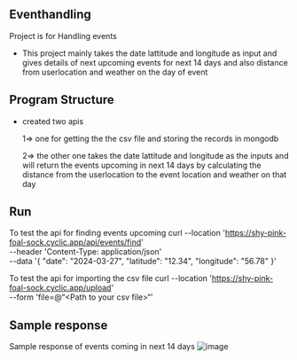 ## Eventhandling
Project is for Handling events
- This project mainly takes the date lattitude and longitude as input and gives details of next upcoming events for next 14 days and also distance from userlocation and weather on the day of event
## Program Structure
- created two apis 

  1=> one for getting the the csv file and storing the records in mongodb 

  2=> the other one takes the date lattitude and longitude as the inputs and will return the events upcoming in next 14 days by calculating the distance from the userlocation to the event location and weather on that day
## Run
To test the api for finding events upcoming
curl --location 'https://shy-pink-foal-sock.cyclic.app/api/events/find' \
--header 'Content-Type: application/json' \
--data '{
    "date": "2024-03-27",
    "latitude": "12.34",
    "longitude": "56.78"
}'


To test the api for importing the csv file 
curl --location 'https://shy-pink-foal-sock.cyclic.app/upload' \
--form 'file=@“<Path to your csv file>“’



## Sample response

Sample response of events coming in next 14 days
![image](https://github.com/Vamsikr2002/eventhandling/assets/115055314/cbb61575-189f-4e76-88ae-0c4874c943ef)

